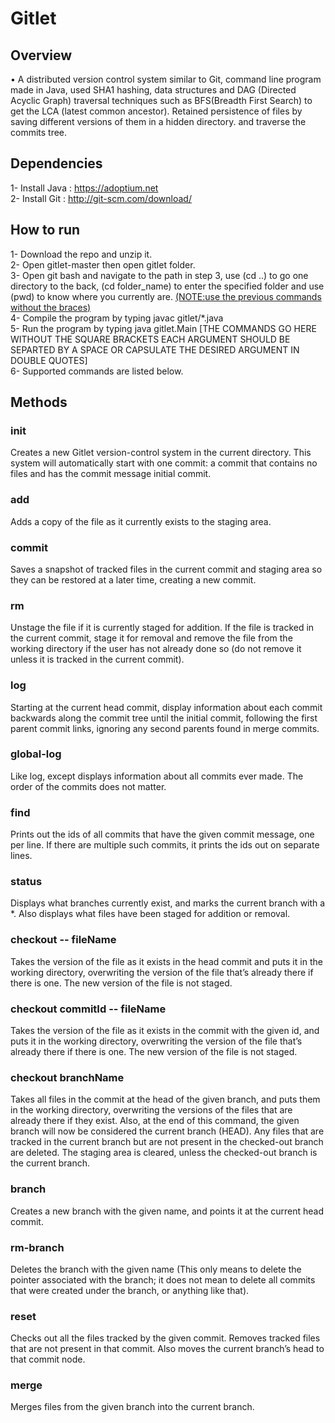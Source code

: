 # Gitlet
## Overview
• A distributed version control system similar to Git, command line program made in Java, used SHA1 hashing, data structures and DAG (Directed Acyclic Graph) traversal techniques such as
 BFS(Breadth First Search) to get the LCA (latest common ancestor). Retained persistence of files by saving different versions of them in a hidden directory.
and traverse the commits tree.
## Dependencies
1- Install Java : https://adoptium.net
<br>
2- Install Git :  http://git-scm.com/download/
## How to run
1- Download the repo and unzip it.
<br>
2- Open gitlet-master then open gitlet folder.
<br>
3- Open git bash and navigate to the path in step 3, use (cd ..) to go one directory to the back, (cd folder_name) to enter the specified folder and use (pwd) to know where you currently are. <ins>(NOTE:use the previous commands without the braces)</ins>
<br>
4- Compile the program by typing javac gitlet/*.java
<br>
5- Run the program by typing java gitlet.Main [THE COMMANDS GO HERE WITHOUT THE SQUARE BRACKETS EACH ARGUMENT SHOULD BE SEPARTED BY A SPACE OR CAPSULATE THE DESIRED ARGUMENT IN DOUBLE QUOTES]
<br>
6- Supported commands are listed below.
<br>
## Methods
### init 
Creates a new Gitlet version-control system in the current directory. This system will automatically start with one commit: a commit that contains no files and has the commit message initial commit.
### add
Adds a copy of the file as it currently exists to the staging area.
### commit
Saves a snapshot of tracked files in the current commit and staging area so they can be restored at a later time, creating a new commit.
### rm
Unstage the file if it is currently staged for addition. If the file is tracked in the current commit, stage it for removal and remove the file from the working directory if the user has not already done so (do not remove it unless it is tracked in the current commit).
### log 
Starting at the current head commit, display information about each commit backwards along the commit tree until the initial commit, following the first parent commit links, ignoring any second parents found in merge commits.
### global-log
Like log, except displays information about all commits ever made. The order of the commits does not matter.
### find
Prints out the ids of all commits that have the given commit message, one per line. If there are multiple such commits, it prints the ids out on separate lines.
### status
Displays what branches currently exist, and marks the current branch with a *. Also displays what files have been staged for addition or removal.
### checkout -- fileName
Takes the version of the file as it exists in the head commit and puts it in the working directory, overwriting the version of the file that’s already there if there is one. The new version of the file is not staged.
### checkout commitId -- fileName
Takes the version of the file as it exists in the commit with the given id, and puts it in the working directory, overwriting the version of the file that’s already there if there is one. The new version of the file is not staged.
### checkout branchName
Takes all files in the commit at the head of the given branch, and puts them in the working directory, overwriting the versions of the files that are already there if they exist. Also, at the end of this command, the given branch will now be considered the current branch (HEAD). Any files that are tracked in the current branch but are not present in the checked-out branch are deleted. The staging area is cleared, unless the checked-out branch is the current branch.
### branch
Creates a new branch with the given name, and points it at the current head commit.
### rm-branch
Deletes the branch with the given name (This only means to delete the pointer associated with the branch; it does not mean to delete all commits that were created under the branch, or anything like that).
### reset
Checks out all the files tracked by the given commit. Removes tracked files that are not present in that commit. Also moves the current branch’s head to that commit node.
### merge
Merges files from the given branch into the current branch.
